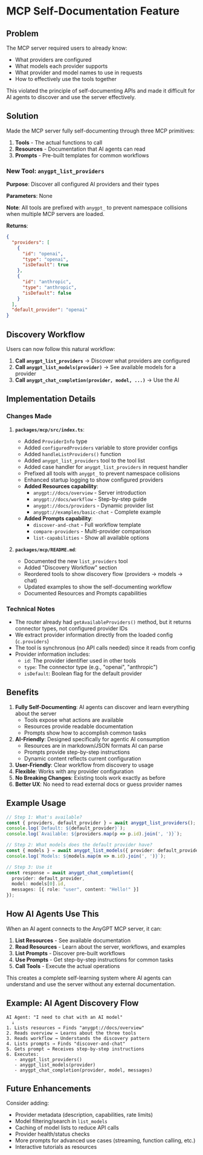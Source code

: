 # MCP Self-Documentation Feature

## Problem

The MCP server required users to already know:
- What providers are configured
- What models each provider supports
- What provider and model names to use in requests
- How to effectively use the tools together

This violated the principle of self-documenting APIs and made it difficult for AI agents to discover and use the server effectively.

## Solution

Made the MCP server fully self-documenting through three MCP primitives:

1. **Tools** - The actual functions to call
2. **Resources** - Documentation that AI agents can read
3. **Prompts** - Pre-built templates for common workflows

### New Tool: `anygpt_list_providers`

**Purpose**: Discover all configured AI providers and their types

**Parameters**: None

**Note**: All tools are prefixed with `anygpt_` to prevent namespace collisions when multiple MCP servers are loaded.

**Returns**:
```json
{
  "providers": [
    {
      "id": "openai",
      "type": "openai", 
      "isDefault": true
    },
    {
      "id": "anthropic",
      "type": "anthropic",
      "isDefault": false
    }
  ],
  "default_provider": "openai"
}
```

## Discovery Workflow

Users can now follow this natural workflow:

1. **Call `anygpt_list_providers`** → Discover what providers are configured
2. **Call `anygpt_list_models(provider)`** → See available models for a provider
3. **Call `anygpt_chat_completion(provider, model, ...)`** → Use the AI

## Implementation Details

### Changes Made

1. **`packages/mcp/src/index.ts`**:
   - Added `ProviderInfo` type
   - Added `configuredProviders` variable to store provider configs
   - Added `handleListProviders()` function
   - Added `anygpt_list_providers` tool to the tool list
   - Added case handler for `anygpt_list_providers` in request handler
   - Prefixed all tools with `anygpt_` to prevent namespace collisions
   - Enhanced startup logging to show configured providers
   - **Added Resources capability**:
     - `anygpt://docs/overview` - Server introduction
     - `anygpt://docs/workflow` - Step-by-step guide
     - `anygpt://docs/providers` - Dynamic provider list
     - `anygpt://examples/basic-chat` - Complete example
   - **Added Prompts capability**:
     - `discover-and-chat` - Full workflow template
     - `compare-providers` - Multi-provider comparison
     - `list-capabilities` - Show all available options

2. **`packages/mcp/README.md`**:
   - Documented the new `list_providers` tool
   - Added "Discovery Workflow" section
   - Reordered tools to show discovery flow (providers → models → chat)
   - Updated examples to show the self-documenting workflow
   - Documented Resources and Prompts capabilities

### Technical Notes

- The router already had `getAvailableProviders()` method, but it returns connector types, not configured provider IDs
- We extract provider information directly from the loaded config (`c.providers`)
- The tool is synchronous (no API calls needed) since it reads from config
- Provider information includes:
  - `id`: The provider identifier used in other tools
  - `type`: The connector type (e.g., "openai", "anthropic")
  - `isDefault`: Boolean flag for the default provider

## Benefits

1. **Fully Self-Documenting**: AI agents can discover and learn everything about the server
   - Tools expose what actions are available
   - Resources provide readable documentation
   - Prompts show how to accomplish common tasks
2. **AI-Friendly**: Designed specifically for agentic AI consumption
   - Resources are in markdown/JSON formats AI can parse
   - Prompts provide step-by-step instructions
   - Dynamic content reflects current configuration
3. **User-Friendly**: Clear workflow from discovery to usage
4. **Flexible**: Works with any provider configuration
5. **No Breaking Changes**: Existing tools work exactly as before
6. **Better UX**: No need to read external docs or guess provider names

## Example Usage

```typescript
// Step 1: What's available?
const { providers, default_provider } = await anygpt_list_providers();
console.log(`Default: ${default_provider}`);
console.log(`Available: ${providers.map(p => p.id).join(', ')}`);

// Step 2: What models does the default provider have?
const { models } = await anygpt_list_models({ provider: default_provider });
console.log(`Models: ${models.map(m => m.id).join(', ')}`);

// Step 3: Use it
const response = await anygpt_chat_completion({
  provider: default_provider,
  model: models[0].id,
  messages: [{ role: "user", content: "Hello!" }]
});
```

## How AI Agents Use This

When an AI agent connects to the AnyGPT MCP server, it can:

1. **List Resources** - See available documentation
2. **Read Resources** - Learn about the server, workflows, and examples
3. **List Prompts** - Discover pre-built workflows
4. **Use Prompts** - Get step-by-step instructions for common tasks
5. **Call Tools** - Execute the actual operations

This creates a complete self-learning system where AI agents can understand and use the server without any external documentation.

## Example: AI Agent Discovery Flow

```
AI Agent: "I need to chat with an AI model"
  ↓
1. Lists resources → Finds "anygpt://docs/overview"
2. Reads overview → Learns about the three tools
3. Reads workflow → Understands the discovery pattern
4. Lists prompts → Finds "discover-and-chat"
5. Gets prompt → Receives step-by-step instructions
6. Executes:
   - anygpt_list_providers()
   - anygpt_list_models(provider)
   - anygpt_chat_completion(provider, model, messages)
```

## Future Enhancements

Consider adding:
- Provider metadata (description, capabilities, rate limits)
- Model filtering/search in `list_models`
- Caching of model lists to reduce API calls
- Provider health/status checks
- More prompts for advanced use cases (streaming, function calling, etc.)
- Interactive tutorials as resources
